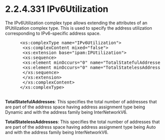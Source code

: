 <html dir="LTR" xmlns:mshelp="http://msdn.microsoft.com/mshelp" xmlns:ddue="http://ddue.schemas.microsoft.com/authoring/2003/5" xmlns:xlink="http://www.w3.org/1999/xlink" xmlns:tool="http://www.microsoft.com/tooltip">
 <body>
 <div id="header">
 <h1 class="heading">2.2.4.331 IPv6Utilization</h1>
 </div>
 <div id="mainSection">
 <div id="mainBody">
 <div id="allHistory" class="saveHistory"></div>
 <div id="sectionSection0" class="section" name="collapseableSection">
 

<p>The IPv6Utilization complex type allows extending the
attributes of an IPUtilization complex type. This is used to specify the
address utilization corresponding to IPv6-specific address space.</p>

<dl>
<dd>
<div><pre> &lt;xs:complexType name=&quot;IPv6Utilization&quot;&gt;
  &lt;xs:complexContent mixed=&quot;false&quot;&gt;
  &lt;xs:extension base=&quot;ipam:IPUtilization&quot;&gt;
  &lt;xs:sequence&gt;
  &lt;xs:element minOccurs=&quot;0&quot; name=&quot;TotalStatefulAddresses&quot; type=&quot;xsd:double&quot; /&gt;
  &lt;xs:element minOccurs=&quot;0&quot; name=&quot;TotalStatelessAddresses&quot; type=&quot;xsd:double&quot; /&gt;
  &lt;/xs:sequence&gt;
  &lt;/xs:extension&gt;
  &lt;/xs:complexContent&gt;
 &lt;/xs:complexType&gt;
  
</pre></div>
</dd></dl>

<p><b>TotalStatefulAddresses</b>: This specifies the
total number of addresses that are part of the address space having address
assignment type being Dynamic and with the address family being InterNetworkV6.</p>

<p><b>TotalStatelessAddresses</b>: This specifies the
total number of addresses that are part of the address space having address
assignment type being Auto and with the address family being InterNetworkV6.</p>


 </div>
 </div>
 </div>
 </body>
</html>